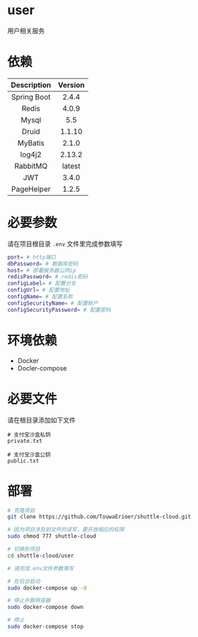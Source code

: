 # user

用户相关服务

# 依赖

| Description | Version|
|  :----: | :----: |
| Spring Boot | 2.4.4 |
| Redis | 4.0.9 |
| Mysql | 5.5 |
| Druid | 1.1.10 |
| MyBatis | 2.1.0 |
| log4j2 | 2.13.2 |
| RabbitMQ | latest |
| JWT | 3.4.0 |
| PageHelper | 1.2.5 |

# 必要参数

请在项目根目录 `.env` 文件里完成参数填写

```sh
port= # http端口
dbPassword= # 数据库密码
host= # 部署服务器公网ip
redisPassword= # redis密码
configLabel= # 配置分支
configUrl= # 配置地址
configName= # 配置名称
configSecurityName= # 配置账户
configSecurityPassword= # 配置密码
```

# 环境依赖

* Docker
* Docler-compose

# 必要文件

请在根目录添加如下文件

```
# 支付宝沙盒私钥
private.txt

# 支付宝沙盒公钥
public.txt
```

# 部署

```sh
# 克隆项目
git clone https://github.com/TouwaErioer/shuttle-cloud.git

# 因为项目涉及到文件的读写，要开放相应的权限
sudo chmod 777 shuttle-cloud

# 切换到项目
cd shuttle-cloud/user

# 请完成.env文件参数填写

# 在后台启动
sudo docker-compose up -d

# 停止并删除容器
sudo docker-compose down

# 停止
sudo docker-compose stop
```
